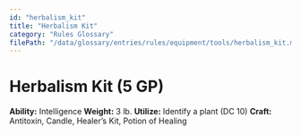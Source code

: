 ```yaml
---
id: "herbalism_kit"
title: "Herbalism Kit"
category: "Rules Glossary"
filePath: "/data/glossary/entries/rules/equipment/tools/herbalism_kit.md"
---
```

# Herbalism Kit (5 GP)
**Ability:** Intelligence 
**Weight:** 3 lb.
**Utilize:** Identify a plant (DC 10)
**Craft:** Antitoxin, Candle, Healer’s Kit, Potion of Healing